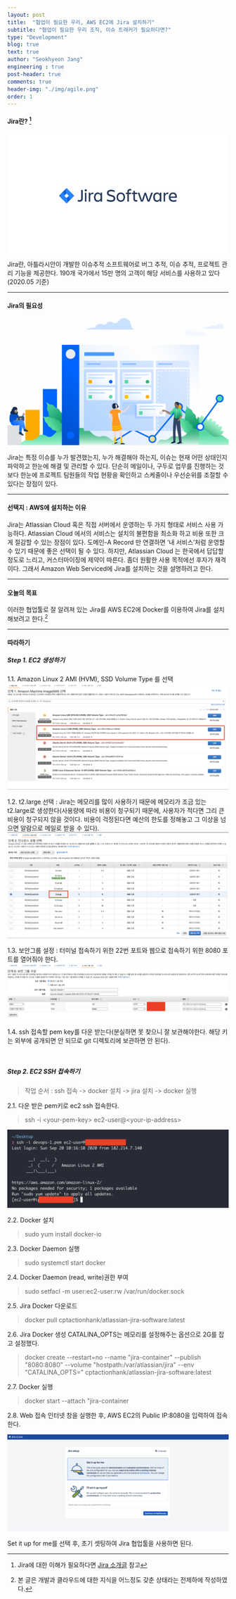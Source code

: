 ```yaml
---
layout: post
title:  "협업이 필요한 우리, AWS EC2에 Jira 설치하기"
subtitle: "협업이 필요한 우리 조직, 이슈 트래커가 필요하다면?"
type: "Development"
blog: true
text: true
author: "Seokhyeon Jang"
engineering : true
post-header: true
comments: true
header-img: "./img/agile.png"
order: 1
---
```


#### Jira란? [^1]
![jira-logo](./img/jira-logo.png)
Jira란, 아틀라시안이 개발한 이슈추적 소프트웨어로 버그 추적, 이슈 추적, 프로젝트 관리 기능을 제공한다. 190개 국가에서 15만 명의 고객이 해당 서비스를 사용하고 있다 (2020.05 기준)
<br>

- - -

#### Jira의 필요성 
![jira-logo](./img/jira-1.png)

Jira는 특정 이슈를 누가 발견했는지, 누가 해결해야 하는지, 이슈는 현재 어떤 상태인지 파악하고 한눈에 해결 및 관리할 수 있다. 단순히 메일이나, 구두로 업무를 진행하는 것보다 한눈에 프로젝트 팀원들의 작업 현황을 확인하고 스케줄이나 우선순위를 조절할 수 있다는 장점이 있다.
<br>

- - -
#### 선택지 : AWS에 설치하는 이유
Jira는 Atlassian Cloud 혹은 직접 서버에서 운영하는 두 가지 형태로 서비스 사용 가능하다. Atlassian Cloud 에서의 서비스는 설치의 불편함을 최소화 하고 비용 또한 크게 절감할 수 있는 장점이 있다. 도메인-A Record 만 연결하면 ‘내 서비스’처럼 운영할 수 있기 때문에 좋은 선택이 될 수 있다. 하지만, Atlassian Cloud 는 한국에서 답답할 정도로 느리고, 커스터마이징에 제약이 따른다. 좀더 원활한 사용 목적에선 후자가 재격이다. 그래서 Amazon Web Serviced에 Jira를 설치하는 것을 설명하려고 한다.

- - -

#### 오늘의 목표
이러한 협업툴로 잘 알려져 있는 Jira를 AWS EC2에 Docker를 이용하여 Jira를 설치해보려고 한다.[^2]


- - -

#### 따라하기
##### Step 1. EC2 생성하기

1.1. Amazon Linux 2 AMI (HVM), SSD Volume Type 를 선택
![create-aws-ec2](./img/aws-ec2-1.png)

1.2. t2.large 선택 : Jira는 메모리를 많이 사용하기 때문에 메모리가 조금 있는 t2.large로 생성한다(사용량에 따라 비용이 청구되기 때문에, 사용자가 적다면 그리 큰 비용이 청구되지 않을 것이다. 비용이 걱정된다면 예산의 한도를 정해놓고 그 이상을 넘으면 알람으로 메일로 받을 수 있다).
![create-aws-ec2](./img/aws-ec2-2.png)


1.3. 보안그룹 설정 : 터미널 접속하기 위한 22번 포트와 웹으로 접속하기 위한 8080 포트를 열어줘야 한다.
![create-aws-ec2](./img/aws-ec2-3.png)

1.4. ssh 접속할 pem key를 다운 받는다(분실하면 못 찾으니 잘 보관해야한다. 해당 키는 외부에 공개되면 안 되므로 git 디렉토리에 보관하면 안 된다).

<br>

##### Step 2. EC2 SSH 접속하기
> 작업 순서 : ssh 접속 -> docker 설치 -> jira 설치 -> docker 실행

2.1. 다운 받은 pem키로 ec2 ssh 접속한다.

> ssh -i \<your-pem-key> ec2-user@\<your-ip-address>

![create-aws-ec2](./img/ssh-1.png)

2.2. Docker 설치
> sudo yum install docker-io

2.3. Docker Daemon 실행
> sudo systemctl start docker

2.4. Docker Daemon (read, write)권한 부여
> sudo setfacl -m user:ec2-user:rw /var/run/docker.sock

2.5. Jira Docker 다운로드
> docker pull cptactionhank/atlassian-jira-software:latest
 
2.6. Jira Docker 생성
CATALINA_OPTS는 메모리를 설정해주는 옵션으로 2G를 잡고 설정했다.
> docker create --restart=no --name "jira-container" --publish "8080:8080" --volume "hostpath:/var/atlassian/jira" --env "CATALINA_OPTS=" cptactionhank/atlassian-jira-software:latest

2.7. Docker 실행
> docker start --attach "jira-container


2.8. Web 접속
인터넷 창을 실행한 후, AWS EC2의 Public IP:8080을 입력하여 접속한다.

![create-aws-ec2](./img/jira-2.png)

Set it up for me를 선택 후, 초기 셋팅하여 Jira 협업툴을 사용하면 된다.



[^1]: Jira에 대한 이해가 필요하다면 [Jira 소개글](https://reviewmaniac-00.tistory.com/43) 참고

[^2]: 본 글은 개발과 클라우드에 대한 지식을 어느정도 갖춘 상태라는 전제하에 작성하였다.
